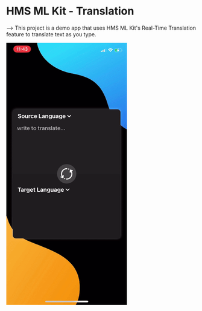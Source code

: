 
**<h1>HMS ML Kit - Translation</h1>**

 --> This project is a demo app that uses HMS ML Kit's Real-Time Translation feature to translate text as you type.

 ![Alt Text](screenshots/demo.gif) 
